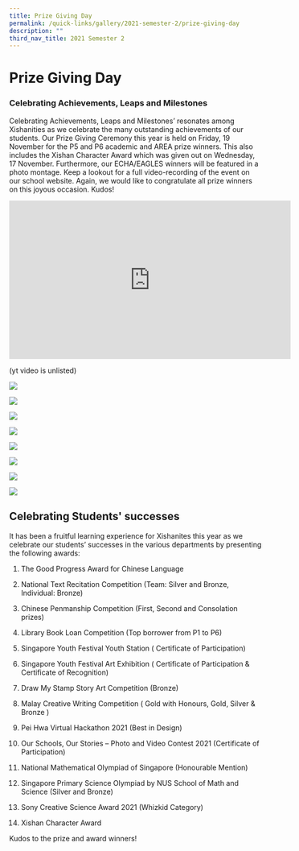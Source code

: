 ```yaml
---
title: Prize Giving Day
permalink: /quick-links/gallery/2021-semester-2/prize-giving-day
description: ""
third_nav_title: 2021 Semester 2
---
```

# **Prize Giving Day**

### Celebrating Achievements, Leaps and Milestones

Celebrating Achievements, Leaps and Milestones’ resonates among Xishanities as we celebrate the many outstanding achievements of our students. Our Prize Giving Ceremony this year is held on Friday, 19 November for the P5 and P6 academic and AREA prize winners. This also includes the Xishan Character Award which was given out on Wednesday, 17 November. Furthermore, our ECHA/EAGLES winners will be featured in a photo montage. Keep a lookout for a full video-recording of the event on our school website. Again, we would like to congratulate all prize winners on this joyous occasion. Kudos!

<iframe width="560" height="315" src="https://www.youtube.com/embed/D8H-6LwTSVE" title="YouTube video player" frameborder="0" allow="accelerometer; autoplay; clipboard-write; encrypted-media; gyroscope; picture-in-picture" allowfullscreen></iframe>

(yt video is unlisted)

![](/images/1%20(3).jpg)

![](/images/2%20(3).jpg)

![](/images/3%20(2).jpg)

![](/images/4%20(2).jpg)

![](/images/5%20(2).jpg)

![](/images/6%20(2).jpg)

![](/images/7%20(2).jpg)

![](/images/8%20(3).jpg)

Celebrating Students' successes
-------------------------------

It has been a fruitful learning experience for Xishanites this year as we celebrate our students’ successes in the various departments by presenting the following awards:

1) The Good Progress Award for Chinese Language

2) National Text Recitation Competition (Team: Silver and Bronze, Individual: Bronze)

3) Chinese Penmanship Competition (First, Second and Consolation prizes)

4) Library Book Loan Competition (Top borrower from P1 to P6)

5) Singapore Youth Festival Youth Station ( Certificate of Participation)

6) Singapore Youth Festival Art Exhibition ( Certificate of Participation & Certificate of Recognition)

7) Draw My Stamp Story Art Competition (Bronze)

8) Malay Creative Writing Competition ( Gold with Honours, Gold, Silver & Bronze )

9) Pei Hwa Virtual Hackathon 2021 (Best in Design)

10) Our Schools, Our Stories – Photo and Video Contest 2021 (Certificate of Participation)

11) National Mathematical Olympiad of Singapore (Honourable Mention)

12) Singapore Primary Science Olympiad by NUS School of Math and Science (Silver and Bronze)

13) Sony Creative Science Award 2021 (Whizkid Category)

14) Xishan Character Award

Kudos to the prize and award winners!